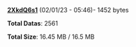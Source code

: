 [**2XkdQ6s1**](/data/2XkdQ6s1.txt) (02/01/23 - 05:46)- 1452 bytes

**Total Datas**: 2561

**Total Size**: 16.45 MB / 16.5 MB